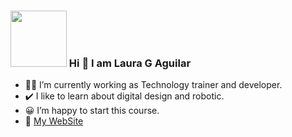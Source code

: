 ### <img width="90" src="https://images.lgaguilar.com/perfil/perfil-LauraAguilar-08.png"></span> Hi :tulip: I am Laura G Aguilar 



- 👩‍💻 I’m currently working as Technology trainer and developer.
- ✔️ I like to learn about digital design and robotic.
- 😀 I’m happy to start this course.
- 🔗 [My WebSite](https://www.lgaguilar.com/) 

